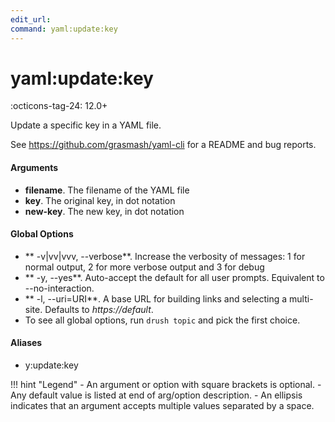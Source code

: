 ```yaml
---
edit_url: 
command: yaml:update:key
---
```

# yaml:update:key

:octicons-tag-24: 12.0+

Update a specific key in a YAML file.

See https://github.com/grasmash/yaml-cli for a README and bug reports.

#### Arguments

- **filename**. The filename of the YAML file
- **key**. The original key, in dot notation
- **new-key**. The new key, in dot notation

#### Global Options

- ** -v|vv|vvv, --verbose**. Increase the verbosity of messages: 1 for normal output, 2 for more verbose output and 3 for debug
- ** -y, --yes**. Auto-accept the default for all user prompts. Equivalent to --no-interaction.
- ** -l, --uri=URI**. A base URL for building links and selecting a multi-site. Defaults to *https://default*.
- To see all global options, run <code>drush topic</code> and pick the first choice.

#### Aliases

- y:update:key

!!! hint "Legend"
    - An argument or option with square brackets is optional.
    - Any default value is listed at end of arg/option description.
    - An ellipsis indicates that an argument accepts multiple values separated by a space.